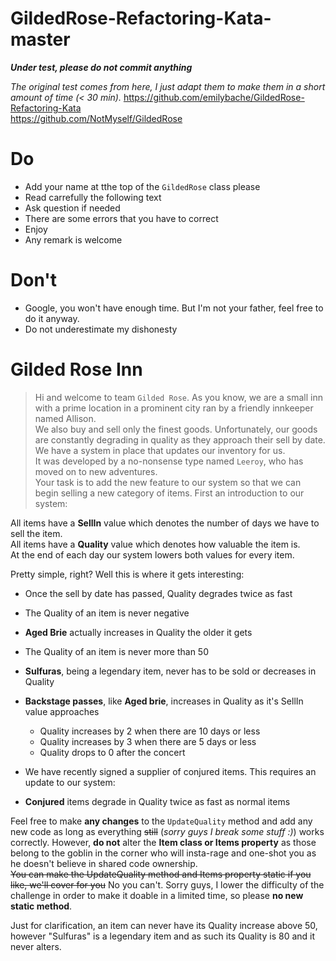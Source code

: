 # GildedRose-Refactoring-Kata-master
***Under test, please do not commit anything***

*The original test comes from here, I just adapt them to make them in a short amount of time (< 30 min).*
https://github.com/emilybache/GildedRose-Refactoring-Kata   
https://github.com/NotMyself/GildedRose    

# Do
* Add your name at tthe top of the `GildedRose` class please
* Read carrefully the following text
* Ask question if needed
* There are some errors that you have to correct
* Enjoy
* Any remark is welcome

# Don't
* Google, you won't have enough time. But I'm not your father, feel free to do it anyway.
* Do not underestimate my dishonesty

# Gilded Rose Inn

> Hi and welcome to team `Gilded Rose`. As you know, we are a small inn with a prime location in a prominent city ran by a friendly innkeeper named Allison.   
We also buy and sell only the finest goods. Unfortunately, our goods are constantly degrading in quality as they approach their sell by date.  
We have a system in place that updates our inventory for us.   
It was developed by a no-nonsense type named `Leeroy`, who has moved on to new adventures.   
Your task is to add the new feature to our system so that we can begin selling a new category of items. First an introduction to our system:

All items have a **SellIn** value which denotes the number of days we have to sell the item.  
All items have a **Quality** value which denotes how valuable the item is.  
At the end of each day our system lowers both values for every item.  

Pretty simple, right? Well this is where it gets interesting:
* Once the sell by date has passed, Quality degrades twice as fast
* The Quality of an item is never negative
* **Aged Brie** actually increases in Quality the older it gets
* The Quality of an item is never more than 50
* **Sulfuras**, being a legendary item, never has to be sold or decreases in Quality
* **Backstage passes**, like **Aged brie**, increases in Quality as it's SellIn value approaches  
    * Quality increases by 2 when there are 10 days or less
    * Quality increases by 3 when there are 5 days or less 
    * Quality drops to 0 after the concert  
* We have recently signed a supplier of conjured items. This requires an update to our system:

* **Conjured** items degrade in Quality twice as fast as normal items  


Feel free to make **any changes** to the `UpdateQuality` method and add any new code as long as everything ~~still~~ (*sorry guys I break some stuff :)*) works correctly. However, **do not** alter the **Item class or Items property** as those belong to the goblin in the corner who will insta-rage and one-shot you as he doesn't believe in shared code ownership.  
~~You can make the UpdateQuality method and Items property static if you like, we'll cover for you~~ No you can't. Sorry guys, I lower the difficulty of the challenge in order to make it doable in a limited time, so please **no new static method**. 

Just for clarification, an item can never have its Quality increase above 50, however "Sulfuras" is a legendary item and as such its Quality is 80 and it never alters.

